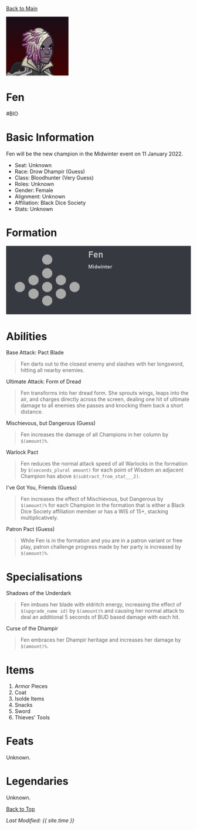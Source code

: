[Back to Main](index.md)

![Profile Picture](images/profile_fen.png)

# Fen

#BIO

# Basic Information

Fen will be the new champion in the Midwinter event on 11 January 2022.

* Seat: Unknown
* Race: Drow Dhampir (Guess)
* Class: Bloodhunter (Very Guess)
* Roles: Unknown
* Gender: Female
* Alignment: Unknown
* Affiliation: Black Dice Society
* Stats: Unknown

# Formation

![Formation Layout](images/formation_fen.png)

# Abilities

Base Attack: Pact Blade
> Fen darts out to the closest enemy and slashes with her longsword, hitting all nearby enemies.

Ultimate Attack: Form of Dread
> Fen transforms into her dread form. She sprouts wings, leaps into the air, and charges directly across the screen, dealing one hit of ultimate damage to all enemies she passes and knocking them back a short distance.

Mischievous, but Dangerous (Guess)
> Fen increases the damage of all Champions in her column by `$(amount)%`.

Warlock Pact
> Fen reduces the normal attack speed of all Warlocks in the formation by `$(seconds_plural amount)` for each point of Wisdom an adjacent Champion has above `$(subtract_from_stat___2)`.

I've Got You, Friends (Guess)
> Fen increases the effect of Mischievous, but Dangerous by `$(amount)%` for each Champion in the formation that is either a Black Dice Society affiliation member or has a WIS of 15+, stacking multiplicatively.

Patron Pact (Guess)
> While Fen is in the formation and you are in a patron variant or free play, patron challenge progress made by her party is increased by `$(amount)%`.

# Specialisations

Shadows of the Underdark
> Fen imbues her blade with eldritch energy, increasing the effect of `$(upgrade_name id)` by `$(amount)%` and causing her normal attack to deal an additional 5 seconds of BUD based damage with each hit.

Curse of the Dhampir
> Fen embraces her Dhampir heritage and increases her damage by `$(amount)%`.

# Items

1. Armor Pieces
2. Coat
3. Isolde Items
4. Snacks
5. Sword
6. Thieves' Tools

# Feats

Unknown.

# Legendaries

Unknown.

[Back to Top](#top)

*Last Modified: {{ site.time }}*